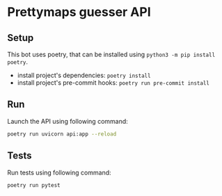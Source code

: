 # Prettymaps guesser API

## Setup

This bot uses poetry, that can be installed using `python3 -m pip install poetry`.

- install project's dependencies: `poetry install`
- install project's pre-commit hooks: `poetry run pre-commit install`

## Run

Launch the API using following command:

```bash
poetry run uvicorn api:app --reload
```

## Tests

Run tests using following command:

```bash
poetry run pytest
```
